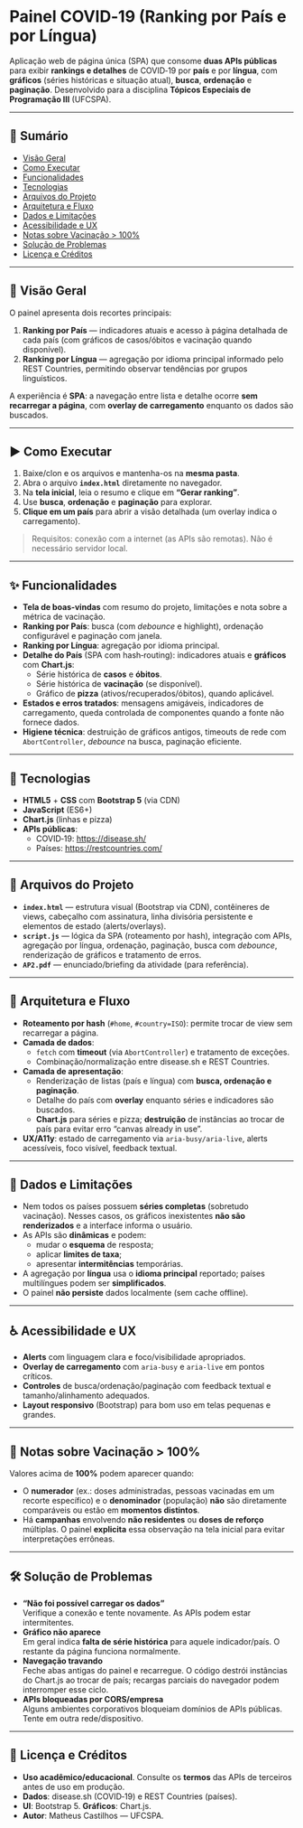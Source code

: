 # Painel COVID‑19 (Ranking por País e por Língua)

Aplicação web de página única (SPA) que consome **duas APIs públicas** para exibir **rankings e detalhes** de COVID‑19 por **país** e por **língua**, com **gráficos** (séries históricas e situação atual), **busca**, **ordenação** e **paginação**. Desenvolvido para a disciplina **Tópicos Especiais de Programação III** (UFCSPA).

---

## 🧭 Sumário
- [Visão Geral](#-visão-geral)
- [Como Executar](#-como-executar)
- [Funcionalidades](#-funcionalidades)
- [Tecnologias](#-tecnologias)
- [Arquivos do Projeto](#-arquivos-do-projeto)
- [Arquitetura e Fluxo](#-arquitetura-e-fluxo)
- [Dados e Limitações](#-dados-e-limitações)
- [Acessibilidade e UX](#-acessibilidade-e-ux)
- [Notas sobre Vacinação > 100%](#-notas-sobre-vacinação--100)
- [Solução de Problemas](#-solução-de-problemas)
- [Licença e Créditos](#-licença-e-créditos)

---

## 🔎 Visão Geral
O painel apresenta dois recortes principais:
1. **Ranking por País** — indicadores atuais e acesso à página detalhada de cada país (com gráficos de casos/óbitos e vacinação quando disponível).
2. **Ranking por Língua** — agregação por idioma principal informado pelo REST Countries, permitindo observar tendências por grupos linguísticos.

A experiência é **SPA**: a navegação entre lista e detalhe ocorre **sem recarregar a página**, com **overlay de carregamento** enquanto os dados são buscados.

---

## ▶ Como Executar
1. Baixe/clon e os arquivos e mantenha-os na **mesma pasta**.
2. Abra o arquivo **`index.html`** diretamente no navegador.
3. Na **tela inicial**, leia o resumo e clique em **“Gerar ranking”**.
4. Use **busca**, **ordenação** e **paginação** para explorar.
5. **Clique em um país** para abrir a visão detalhada (um overlay indica o carregamento).

> Requisitos: conexão com a internet (as APIs são remotas). Não é necessário servidor local.

---

## ✨ Funcionalidades
- **Tela de boas‑vindas** com resumo do projeto, limitações e nota sobre a métrica de vacinação.
- **Ranking por País**: busca (com _debounce_ e highlight), ordenação configurável e paginação com janela.
- **Ranking por Língua**: agregação por idioma principal.
- **Detalhe do País** (SPA com hash‑routing): indicadores atuais e **gráficos** com **Chart.js**:
  - Série histórica de **casos** e **óbitos**.
  - Série histórica de **vacinação** (se disponível).
  - Gráfico de **pizza** (ativos/recuperados/óbitos), quando aplicável.
- **Estados e erros tratados**: mensagens amigáveis, indicadores de carregamento, queda controlada de componentes quando a fonte não fornece dados.
- **Higiene técnica**: destruição de gráficos antigos, timeouts de rede com `AbortController`, _debounce_ na busca, paginação eficiente.

---

## 🧰 Tecnologias
- **HTML5** + **CSS** com **Bootstrap 5** (via CDN)
- **JavaScript** (ES6+)
- **Chart.js** (linhas e pizza)
- **APIs públicas**:
  - COVID‑19: https://disease.sh/
  - Países: https://restcountries.com/

---

## 📁 Arquivos do Projeto
- **`index.html`** — estrutura visual (Bootstrap via CDN), contêineres de views, cabeçalho com assinatura, linha divisória persistente e elementos de estado (alerts/overlays).
- **`script.js`** — lógica da SPA (roteamento por hash), integração com APIs, agregação por língua, ordenação, paginação, busca com _debounce_, renderização de gráficos e tratamento de erros.
- **`AP2.pdf`** — enunciado/briefing da atividade (para referência).

---

## 🧠 Arquitetura e Fluxo
- **Roteamento por hash** (`#home`, `#country=ISO`): permite trocar de view sem recarregar a página.
- **Camada de dados**:
  - `fetch` com **timeout** (via `AbortController`) e tratamento de exceções.
  - Combinação/normalização entre disease.sh e REST Countries.
- **Camada de apresentação**:
  - Renderização de listas (país e língua) com **busca, ordenação e paginação**.
  - Detalhe do país com **overlay** enquanto séries e indicadores são buscados.
  - **Chart.js** para séries e pizza; **destruição** de instâncias ao trocar de país para evitar erro “canvas already in use”.
- **UX/A11y**: estado de carregamento via `aria-busy/aria-live`, alerts acessíveis, foco visível, feedback textual.

---

## 🧪 Dados e Limitações
- Nem todos os países possuem **séries completas** (sobretudo vacinação). Nesses casos, os gráficos inexistentes **não são renderizados** e a interface informa o usuário.
- As APIs são **dinâmicas** e podem:
  - mudar o **esquema** de resposta;
  - aplicar **limites de taxa**;
  - apresentar **intermitências** temporárias.
- A agregação por **língua** usa o **idioma principal** reportado; países multilíngues podem ser **simplificados**.
- O painel **não persiste** dados localmente (sem cache offline).

---

## ♿ Acessibilidade e UX
- **Alerts** com linguagem clara e foco/visibilidade apropriados.
- **Overlay de carregamento** com `aria-busy` e `aria-live` em pontos críticos.
- **Controles** de busca/ordenação/paginação com feedback textual e tamanho/alinhamento adequados.
- **Layout responsivo** (Bootstrap) para bom uso em telas pequenas e grandes.

---

## 📝 Notas sobre Vacinação > 100%
Valores acima de **100%** podem aparecer quando:
- O **numerador** (ex.: doses administradas, pessoas vacinadas em um recorte específico) e o **denominador** (população) **não** são diretamente comparáveis ou estão em **momentos distintos**.
- Há **campanhas** envolvendo **não residentes** ou **doses de reforço** múltiplas.
O painel **explicita** essa observação na tela inicial para evitar interpretações errôneas.

---

## 🛠️ Solução de Problemas
- **“Não foi possível carregar os dados”**  
  Verifique a conexão e tente novamente. As APIs podem estar intermitentes.
- **Gráfico não aparece**  
  Em geral indica **falta de série histórica** para aquele indicador/país. O restante da página funciona normalmente.
- **Navegação travando**  
  Feche abas antigas do painel e recarregue. O código destrói instâncias do Chart.js ao trocar de país; recargas parciais do navegador podem interromper esse ciclo.
- **APIs bloqueadas por CORS/empresa**  
  Alguns ambientes corporativos bloqueiam domínios de APIs públicas. Tente em outra rede/dispositivo.

---

## 📜 Licença e Créditos
- **Uso acadêmico/educacional**. Consulte os **termos** das APIs de terceiros antes de uso em produção.
- **Dados**: disease.sh (COVID‑19) e REST Countries (países).
- **UI**: Bootstrap 5. **Gráficos**: Chart.js.
- **Autor**: Matheus Castilhos — UFCSPA.


